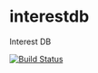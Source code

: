 # interestdb
Interest DB

[![Build Status](https://travis-ci.org/emkay/interestdb.svg?branch=master)](https://travis-ci.org/emkay/interestdb)
